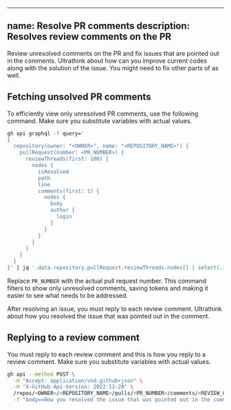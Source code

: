 ---
name: Resolve PR comments
description: Resolves review comments on the PR
--

Review unresolved comments on the PR and fix issues that are pointed out in the comments.
Ultrathink about how can you improve current codes along with the solution of the issue. You might need to fix other parts of as well.

## Fetching unsolved PR comments

To efficiently view only unresolved PR comments, use the following command.
Make sure you substitute variables with actual values.

```sh
gh api graphql -f query='
{
  repository(owner: "<OWNER>", name: "<REPOSITORY_NAME>") {
    pullRequest(number: <PR_NUMBER>) {
      reviewThreads(first: 100) {
        nodes {
          isResolved
          path
          line
          comments(first: 1) {
            nodes {
              body
              author {
                login
              }
            }
          }
        }
      }
    }
  }
}' | jq '.data.repository.pullRequest.reviewThreads.nodes[] | select(.isResolved == false)'
```

Replace `PR_NUMBER` with the actual pull request number. This command filters to show only unresolved comments, saving tokens and making it easier to see what needs to be addressed.

After resolving an issue, you must reply to each review comment. Ultrathink about how you resolved the issue that was pointed out in the comment.

## Replying to a review comment

You must reply to each review comment and this is how you reply to a review comment.
Make sure you substitute variables with actual values.

```sh
gh api --method POST \
  -H "Accept: application/vnd.github+json" \
  -H "X-GitHub-Api-Version: 2022-11-28" \
  /repos/<OWNER>/<REPOSITORY_NAME>/pulls/<PR_NUMBER>/comments/<REVIEW_COMMENT_NUMBER>/replies \
  -f "body=<How you resolved the issue that was pointed out in the comment>"
```

